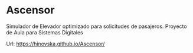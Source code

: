 # Ascensor
Simulador de Elevador optimizado para solicitudes de pasajeros.
Proyecto de Aula para Sistemas Digitales


Url:  https://hinovska.github.io/Ascensor/

